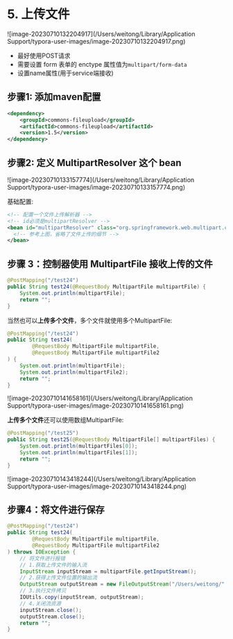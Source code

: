 # 5. 上传文件

![image-20230710132204917](/Users/weitong/Library/Application Support/typora-user-images/image-20230710132204917.png)

* 最好使用POST请求
* 需要设置 form 表单的 enctype 属性值为`multipart/form-data`
* 设置name属性(用于service端接收)



## 步骤1: 添加maven配置

```xml
<dependency>
    <groupId>commons-fileupload</groupId>
    <artifactId>commons-fileupload</artifactId>
    <version>1.5</version>
</dependency>
```

## 步骤2: **定义 MultipartResolver 这个 bean**

![image-20230710133157774](/Users/weitong/Library/Application Support/typora-user-images/image-20230710133157774.png)

基础配置:

```xml
<!-- 配置一个文件上传解析器 -->
<!-- id必须是multipartResolver -->
<bean id="multipartResolver" class="org.springframework.web.multipart.commons.CommonsMultipartResolver">
  <!-- 参考上图，省略了文件上传的细节 -->
</bean>
```



## 步骤 3：控制器使用 MultipartFile 接收上传的文件

```java
@PostMapping("/test24")
public String test24(@RequestBody MultipartFile multipartFile) {
    System.out.println(multipartFile);
    return "";
}
```

当然也可以**上传多个文件**，多个文件就使用多个MultipartFile:
```java
@PostMapping("/test24")
public String test24(
        @RequestBody MultipartFile multipartFile,
        @RequestBody MultipartFile multipartFile2
) {
    System.out.println(multipartFile);
    System.out.println(multipartFile2);
    return "";
}
```

![image-20230710141658161](/Users/weitong/Library/Application Support/typora-user-images/image-20230710141658161.png)

**上传多个文件**还可以使用数组MultipartFile:

```java
@PostMapping("/test25")
public String test25(@RequestBody MultipartFile[] multipartFiles) {
    System.out.println(multipartFiles[0]);
    System.out.println(multipartFiles[1]);
    return "";
}
```

![image-20230710143418244](/Users/weitong/Library/Application Support/typora-user-images/image-20230710143418244.png)



## 步骤4：将文件进行保存

```java
@PostMapping("/test24")
public String test24(
        @RequestBody MultipartFile multipartFile,
        @RequestBody MultipartFile multipartFile2
) throws IOException {
    // 将文件进行报错
    // 1.获取上传文件的输入流
    InputStream inputStream = multipartFile.getInputStream();
    // 2.获得上传文件位置的输出流
    OutputStream outputStream = new FileOutputStream("/Users/weitong/" + multipartFile.getOriginalFilename());
    // 3.执行文件拷贝
    IOUtils.copy(inputStream, outputStream);
    // 4.关闭流资源
    inputStream.close();
    outputStream.close();
    return "";
}
```